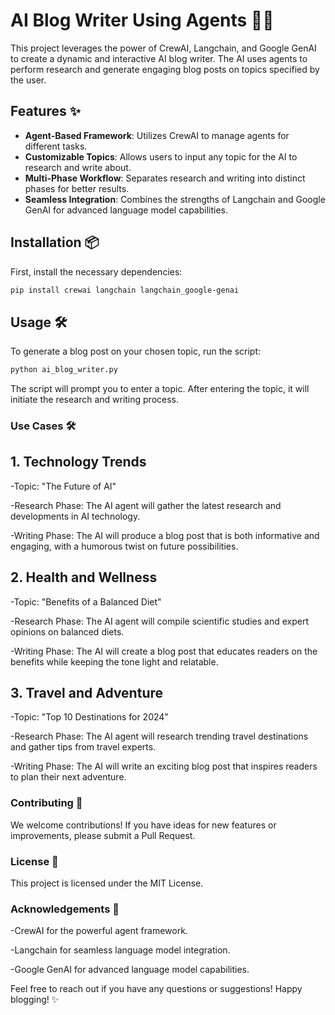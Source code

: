 # AI Blog Writer Using Agents 🤖📝

This project leverages the power of CrewAI, Langchain, and Google GenAI to create a dynamic and interactive AI blog writer. The AI uses agents to perform research and generate engaging blog posts on topics specified by the user.

## Features ✨

- **Agent-Based Framework**: Utilizes CrewAI to manage agents for different tasks.
- **Customizable Topics**: Allows users to input any topic for the AI to research and write about.
- **Multi-Phase Workflow**: Separates research and writing into distinct phases for better results.
- **Seamless Integration**: Combines the strengths of Langchain and Google GenAI for advanced language model capabilities.

## Installation 📦

First, install the necessary dependencies:

```bash
pip install crewai langchain langchain_google-genai
```

## Usage 🛠️
To generate a blog post on your chosen topic, run the script:
```bash
python ai_blog_writer.py
```
The script will prompt you to enter a topic. After entering the topic, it will initiate the research and writing process.

### Use Cases 🛠️
## 1. Technology Trends
-Topic: "The Future of AI"

-Research Phase: The AI agent will gather the latest research and developments in AI technology.

-Writing Phase: The AI will produce a blog post that is both informative and engaging, with a humorous twist on future possibilities.
## 2. Health and Wellness
-Topic: "Benefits of a Balanced Diet"

-Research Phase: The AI agent will compile scientific studies and expert opinions on balanced diets.

-Writing Phase: The AI will create a blog post that educates readers on the benefits while keeping the tone light and relatable.
## 3. Travel and Adventure
-Topic: "Top 10 Destinations for 2024"

-Research Phase: The AI agent will research trending travel destinations and gather tips from travel experts.

-Writing Phase: The AI will write an exciting blog post that inspires readers to plan their next adventure.
### Contributing 🤝
We welcome contributions! If you have ideas for new features or improvements, please submit a Pull Request.

### License 📄
This project is licensed under the MIT License.

### Acknowledgements 🙏
-CrewAI for the powerful agent framework.

-Langchain for seamless language model integration.

-Google GenAI for advanced language model capabilities.


Feel free to reach out if you have any questions or suggestions! Happy blogging! ✨



